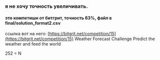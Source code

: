 ### я не хочу точность увеличивать.
#### это компетишн от битгрит, точность 63%, файл в final/solution_format2.csv
ссылка вот на него: [https://bitgrit.net/competition/15](https://bitgrit.net/competition/15)
Weather Forecast Challenge
Predict the weather and feed the world

252 = N
